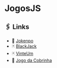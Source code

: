 # JogosJS

## 🖇 Links
- 📜 [Jokenpo](https://keen-golick-a651da.netlify.app)
- 🃏 [BlackJack](https://prismatic-hummingbird-a5038c.netlify.app)
- 🃏 [VinteUm](https://animated-biscuit-c73e1d.netlify.app)
- 🐍 [Jogo da Cobrinha](https://gleaming-starship-a9e067.netlify.app)
